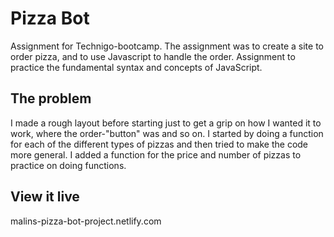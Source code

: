# Pizza Bot

Assignment for Technigo-bootcamp. The assignment was to create a site to order pizza, and to use Javascript to handle the order. Assignment to practice the fundamental syntax and concepts of JavaScript.

## The problem

I made a rough layout before starting just to get a grip on how I wanted it to work, where the order-"button" was and so on. I started by doing a function for each of
the different types of pizzas and then tried to make the code more general. I added a function for the price and number of pizzas to practice on doing functions.

## View it live

malins-pizza-bot-project.netlify.com
